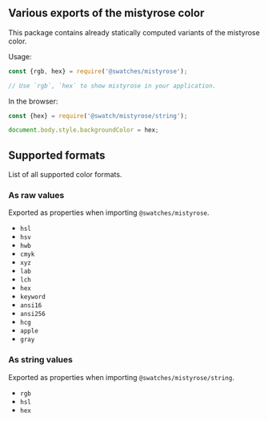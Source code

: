 ## Various exports of the mistyrose color

This package contains already statically computed variants of the mistyrose color.

Usage:
```js
const {rgb, hex} = require('@swatches/mistyrose');

// Use `rgb`, `hex` to show mistyrose in your application.
```

In the browser:
```js
const {hex} = require('@swatch/mistyrose/string');

document.body.style.backgroundColor = hex;
```

## Supported formats


List of all supported color formats.

### As raw values

Exported as properties when importing `@swatches/mistyrose`.

- `hsl`
- `hsv`
- `hwb`
- `cmyk`
- `xyz`
- `lab`
- `lch`
- `hex`
- `keyword`
- `ansi16`
- `ansi256`
- `hcg`
- `apple`
- `gray`

### As string values

Exported as properties when importing `@swatches/mistyrose/string`.

- `rgb`
- `hsl`
- `hex`
